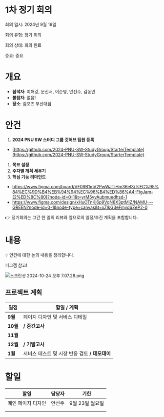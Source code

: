 # 1차 정기 회의

회의 일시: 2024년 9월 19일

회의 유형: 정기 회의

회의 상태: 회의 완료

중요: 중요

# 개요

- **참석자**: 이해강, 문진서, 이준영, 안선주, 김동인
- **불참자**: 없음!
- **장소**: 컴포즈 부산대점

# 안건

1. **2024 PNU SW 스터디 그룹 깃허브 팀원 등록** 
- [https://github.com/2024-PNU-SW-StudyGroup/StarterTemplate](https://github.com/2024-PNU-SW-StudyGroup/StarterTemplate)
1. **목표 설정**
2. **주차별 계획 세우기**
3. **핵심 기능 리마인드**
- https://www.figma.com/board/VF0RB1mV2PwWJTiHm36el3/%EC%95%84%EC%9D%B4%EB%94%94%EC%96%B4%ED%86%A4-FigJam-(2%ED%8C%80)?node-id=0-1&t=yrM5yvAubmuedhsd-1
- https://www.figma.com/design/xHuOTnKj6p9VqN8X3ptMiZ/NAMU---GREEN?node-id=0-1&node-type=canvas&t=xZIkG3eFmyd6ZeP2-0

👉 정기회의는 그간 한 일의 리뷰와 앞으로의 일정/추진 계획을 포함합니다.

# 내용

<aside>
💡 안건에 대한 논의 내용을 정리합니다.

</aside>

피그잼 참고!

![스크린샷 2024-10-24 오후 7.07.28.png](1%E1%84%8E%E1%85%A1%20%E1%84%8C%E1%85%A5%E1%86%BC%E1%84%80%E1%85%B5%20%E1%84%92%E1%85%AC%E1%84%8B%E1%85%B4%204a4ea37e25cb475684e1a4afdf33ba9f/%25E1%2584%2589%25E1%2585%25B3%25E1%2584%258F%25E1%2585%25B3%25E1%2584%2585%25E1%2585%25B5%25E1%2586%25AB%25E1%2584%2589%25E1%2585%25A3%25E1%2586%25BA_2024-10-24_%25E1%2584%258B%25E1%2585%25A9%25E1%2584%2592%25E1%2585%25AE_7.07.28.png)

## 프로젝트 계획

| **일정** | **할일 / 계획** |
| --- | --- |
| **9월** | 페이지 디자인 및 서비스 디테일 |
| **10월** | **/ 중간고사**  |
| **11월** |  |
| **12월** | **/ 기말고사** |
| **1월** | 서비스 테스트 및 시장 반응 검토 **/ 데모데이**  |

# 할일

| 할일 | **담당자** | **기한** |
| --- | --- | --- |
| 메인 페이지 디자인 | 안선주 | 9월 23일 월요일 |
|  |  |  |
|  |  |  |
